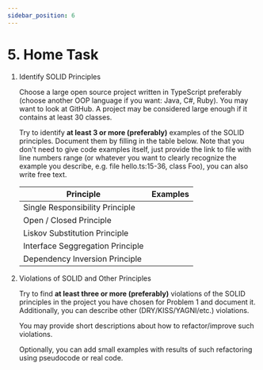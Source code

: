 ```yaml
---
sidebar_position: 6
---
```


# 5. Home Task
1. Identify SOLID Principles

    Choose a large open source project written in TypeScript preferably (choose another OOP language if you want: Java, C#, Ruby). You may want to look at GitHub. A project may be considered large enough if it contains at least 30 classes.

    Try to identify **at least 3 or more (preferably)** examples of the SOLID principles. Document them by filling in the table below. Note that you don't need to give code examples itself, just provide the link to file with line numbers range (or whatever you want to clearly recognize the example you describe, e.g. file hello.ts:15-36, class Foo), you can also write free text.

    | Principle                        | Examples |
    |----------------------------------|----------|
    | Single Responsibility Principle  |          |
    | Open / Closed Principle          |          |
    | Liskov Substitution Principle    |          |
    | Interface Seggregation Principle |          |
    | Dependency Inversion Principle   |          |

2. Violations of SOLID and Other Principles

    Try to find **at least three or more (preferably)** violations of the SOLID principles in the project you have chosen for Problem 1 and document it. Additionally, you can describe other (DRY/KISS/YAGNI/etc.) violations.

    You may provide short descriptions about how to refactor/improve such violations.

    Optionally, you can add small examples with results of such refactoring using pseudocode or real code.
